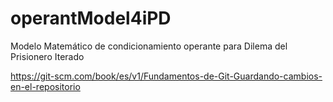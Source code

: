 # operantModel4iPD
Modelo Matemático de condicionamiento operante para Dilema del Prisionero Iterado

https://git-scm.com/book/es/v1/Fundamentos-de-Git-Guardando-cambios-en-el-repositorio
